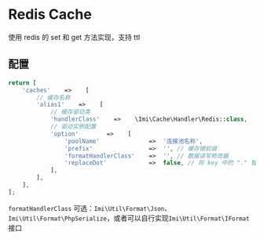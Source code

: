 # Redis Cache

使用 redis 的 set 和 get 方法实现，支持 ttl

## 配置

```php
return [
    'caches'    =>    [
        // 缓存名称
        'alias1'    =>    [
            // 缓存驱动类
            'handlerClass'    =>    \Imi\Cache\Handler\Redis::class,
            // 驱动实例配置
            'option'        =>    [
                'poolName'              =>  '连接池名称',
                'prefix'                =>  '', // 缓存键前缀
                'formatHandlerClass'    =>  '', // 数据读写修改器
                'replaceDot'            =>  false, // 将 key 中的 "." 替换为 ":"
            ],
        ],
    ],
];
```

`formatHandlerClass` 可选：`Imi\Util\Format\Json`、`Imi\Util\Format\PhpSerialize`，或者可以自行实现`Imi\Util\Format\IFormat`接口

